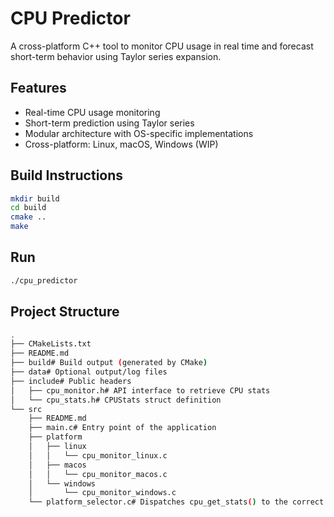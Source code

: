 # CPU Predictor

A cross-platform C++ tool to monitor CPU usage in real time and forecast short-term behavior using Taylor series expansion.

## Features

- Real-time CPU usage monitoring
- Short-term prediction using Taylor series
- Modular architecture with OS-specific implementations
- Cross-platform: Linux, macOS, Windows (WIP)

## Build Instructions

```bash
mkdir build
cd build
cmake ..
make
```

## Run

```bash
./cpu_predictor
```

## Project Structure

```bash
.
├── CMakeLists.txt
├── README.md
├── build# Build output (generated by CMake)
├── data# Optional output/log files
├── include# Public headers
│   ├── cpu_monitor.h# API interface to retrieve CPU stats
│   └── cpu_stats.h# CPUStats struct definition
└── src
    ├── README.md
    ├── main.c# Entry point of the application
    ├── platform
    │   ├── linux
    │   │   └── cpu_monitor_linux.c
    │   ├── macos
    │   │   └── cpu_monitor_macos.c
    │   └── windows
    │       └── cpu_monitor_windows.c
    └── platform_selector.c# Dispatches cpu_get_stats() to the correct OS implementation
```
